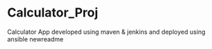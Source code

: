 # Calculator_Proj
Calculator App developed using maven &amp; jenkins and deployed using ansible
newreadme

